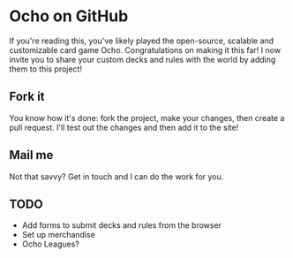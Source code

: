 # Ocho on GitHub

If you're reading this, you've likely played the open-source, scalable and customizable card game Ocho. Congratulations on making it this far! I now invite you to share your custom decks and rules with the world by adding them to this project!

## Fork it

You know how it's done: fork the project, make your changes, then create a pull request. I'll test out the changes and then add it to the site!

## Mail me

Not that savvy? Get in touch and I can do the work for you.

## TODO

* Add forms to submit decks and rules from the browser
* Set up merchandise
* Ocho Leagues?